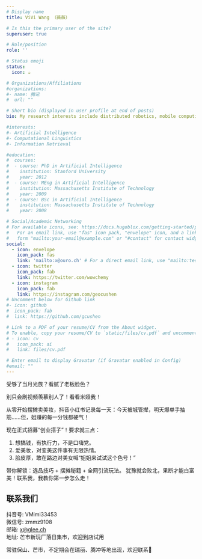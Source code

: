 ```yaml
---
# Display name
title: ViVi Wang （薇薇）

# Is this the primary user of the site?
superuser: true

# Role/position
role: ''

# Status emoji
status:
  icon: ☕️

# Organizations/Affiliations
#organizations:
#- name: 腾讯
#  url: ""

# Short bio (displayed in user profile at end of posts)
bio: My research interests include distributed robotics, mobile computing and programmable matter.

#interests:
#- Artificial Intelligence
#- Computational Linguistics
#- Information Retrieval

#education:
#  courses:
#  - course: PhD in Artificial Intelligence
#    institution: Stanford University
#    year: 2012
#  - course: MEng in Artificial Intelligence
#    institution: Massachusetts Institute of Technology
#    year: 2009
#  - course: BSc in Artificial Intelligence
#    institution: Massachusetts Institute of Technology
#    year: 2008

# Social/Academic Networking
# For available icons, see: https://docs.hugoblox.com/getting-started/page-builder/#icons
#   For an email link, use "fas" icon pack, "envelope" icon, and a link in the
#   form "mailto:your-email@example.com" or "#contact" for contact widget.
social:
  - icon: envelope
    icon_pack: fas
    link: 'mailto:x@ouro.ch' # For a direct email link, use "mailto:test@example.org".
  - icon: twitter
    icon_pack: fab
    link: https://twitter.com/wowchemy
  - icon: instagram
    icon_pack: fab
    link: https://instagram.com/geocushen
# Uncomment below for Github link
#- icon: github
#  icon_pack: fab
#  link: https://github.com/gcushen

# Link to a PDF of your resume/CV from the About widget.
# To enable, copy your resume/CV to `static/files/cv.pdf` and uncomment the lines below.
# - icon: cv
#   icon_pack: ai
#   link: files/cv.pdf

# Enter email to display Gravatar (if Gravatar enabled in Config)
#email: ""
---
```


受够了当月光族？看腻了老板脸色？

别只会刷视频羡慕别人了！看看米娅我！

从零开始摆摊卖美妆，抖音小红书记录每一天：今天被城管撵，明天爆单手抽筋……但，姐赚的每一分钱都硬气！

现在正式招募“创业搭子”！要求就三点：

1. 想搞钱，有执行力，不是口嗨党。
2. 爱美妆，对变美这件事有无限热情。
3. 脸皮厚，敢在路边对美女喊“姐姐来试试这个色号！”

带你解锁：选品技巧 + 摆摊秘籍 + 全网引流玩法。
犹豫就会败北，果断才能白富美！联系我，我教你第一步怎么走！

## 联系我们
抖音号: VMimi33453  
微信号: zmmz9108  
邮箱: x@glee.ch  
地址: 芒市新玩厂落日集市，欢迎到店试用

常驻保山、芒市，不定期会在瑞丽、腾冲等地出现，欢迎联系👏
